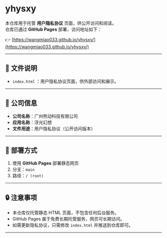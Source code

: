 # yhysxy

本仓库用于托管 **用户隐私协议** 页面，供公开访问和阅读。  
仓库已通过 **GitHub Pages** 部署，访问地址如下：  

👉 [https://wangmiao033.github.io/yhysxy/](https://wangmiao033.github.io/yhysxy/)

---

## 📄 文件说明
- `index.html` ：用户隐私协议页面，供外部访问和展示。  

---

## 🏢 公司信息
- **公司名称**：广州熊动科技有限公司  
- **应用名称**：浮光幻想  
- **文件用途**：用户隐私协议（公开访问版本）  

---

## 🚀 部署方式
1. 使用 **GitHub Pages** 部署静态网页  
2. 分支：`main`  
3. 路径：`/ (root)`  

---

## 🔒 注意事项
- 本仓库仅托管静态 HTML 页面，不包含任何后台服务。  
- GitHub Pages 属于免费长期托管服务，网页可长期访问。  
- 如需更新隐私协议，只需修改 `index.html` 并推送到仓库即可。  

---
